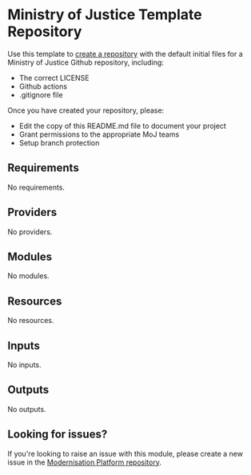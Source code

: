 # Ministry of Justice Template Repository

Use this template to [create a repository] with the default initial files for a Ministry of Justice Github repository, including:

* The correct LICENSE
* Github actions
* .gitignore file

Once you have created your repository, please:

* Edit the copy of this README.md file to document your project
* Grant permissions to the appropriate MoJ teams
* Setup branch protection

[create a repository]: https://github.com/ministryofjustice/template-repository/generate

<!--- BEGIN_TF_DOCS --->
## Requirements

No requirements.

## Providers

No providers.

## Modules

No modules.

## Resources

No resources.

## Inputs

No inputs.

## Outputs

No outputs.

<!--- END_TF_DOCS --->

## Looking for issues?
If you're looking to raise an issue with this module, please create a new issue in the [Modernisation Platform repository](https://github.com/ministryofjustice/modernisation-platform/issues).
